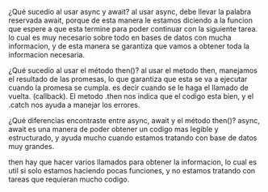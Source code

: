 ¿Qué sucedio al usar async y await?
al usar async, debe llevar la palabra reservada await, porque de esta manera le estamos 
diciendo a la funcion que espere a que esta termine para poder continuar con la siguiente tarea.
lo cual es muy necesario sobre todo en bases de datos con mucha informacion, y de esta manera se garantiza que vamos a obtener toda la informacion necesaria.


¿Qué sucedio al usar el método then()?
al usar el metodo then, manejamos el resultado de las promesas, lo que garantiza que esta se va a ejecutar cuando la promesa se cumpla. es decir cuando se le haga el llamado de vuelta. (callback).
El metodo .then nos indica que el codigo esta bien, y el .catch nos ayuda a manejar los errores.



¿Qué diferencias encontraste entre async, await y el método then()?
async, await es una manera de poder obtener un codigo mas legible y estructurado, y ayuda mucho
cuando estamos tratando con base de datos muy grandes.

then hay que hacer varios llamados para obtener la informacion, lo cual es util si solo estamos haciendo pocas funciones, y no estamos tratando con tareas que requieran mucho codigo.